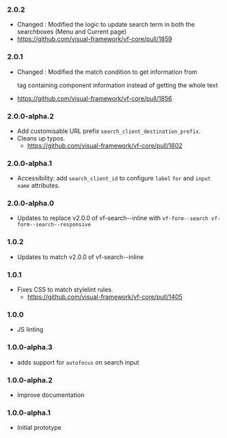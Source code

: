 ### 2.0.2

* Changed : Modified the logic to update search term in both the searchboxes (Menu and Current page)
* https://github.com/visual-framework/vf-core/pull/1859

### 2.0.1

* Changed : Modified the match condition to get information from <p> tag containing component information instead of getting the whole <body> text
* https://github.com/visual-framework/vf-core/pull/1856

### 2.0.0-alpha.2

* Add customisable URL prefix `search_client_destination_prefix`.
* Cleans up typos.
  * https://github.com/visual-framework/vf-core/pull/1602

### 2.0.0-alpha.1

* Accessibility: add `search_client_id` to configure `label` `for` and `input` `name` attributes.

### 2.0.0-alpha.0

* Updates to replace v2.0.0 of vf-search--inline with `vf-form--search vf-form--search--responsive`

### 1.0.2

* Updates to match v2.0.0 of vf-search--inline

### 1.0.1

* Fixes CSS to match stylelint rules.
  * https://github.com/visual-framework/vf-core/pull/1405

### 1.0.0

* JS linting

### 1.0.0-alpha.3

* adds support for `autofocus` on search input

### 1.0.0-alpha.2

* Improve documentation

### 1.0.0-alpha.1

* Initial prototype
